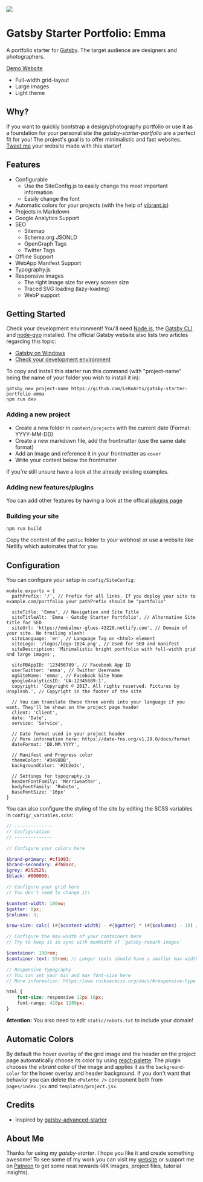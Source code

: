 ![](https://i.imgur.com/M0nwIVi.png)

# Gatsby Starter Portfolio: Emma

A portfolio starter for [Gatsby](https://www.gatsbyjs.org/). The target audience are designers and photographers.

[Demo Website](https://embalmer-glues-43220.netlify.com/)

- Full-width grid-layout
- Large images
- Light theme

## Why?

If you want to quickly bootstrap a design/photography portfolio or use it as a foundation for your personal site the *gatsby-starter-portfolio* are a perfect fit for you! The project's goal is to offer minimalistic and fast websites. [Tweet me](https://twitter.com/lekoarts_de) your website made with this starter!

## Features

- Configurable
    - Use the SiteConfig.js to easily change the most important information
    - Easily change the font
- Automatic colors for your projects (with the help of [vibrant.js](https://jariz.github.io/vibrant.js/))
- Projects in Markdown
- Google Analytics Support
- SEO
    - Sitemap
    - Schema.org JSONLD
    - OpenGraph Tags
    - Twitter Tags
- Offline Support
- WebApp Manifest Support
- Typography.js
- Responsive images
    - The right image size for every screen size
    - Traced SVG loading (lazy-loading)
    - WebP support

## Getting Started

Check your development environment! You'll need [Node.js](https://nodejs.org/en/), the [Gatsby CLI](https://www.gatsbyjs.org/docs/) and [node-gyp](https://github.com/nodejs/node-gyp#installation) installed. The official Gatsby website also lists two articles regarding this topic:
- [Gatsby on Windows](https://www.gatsbyjs.org/docs/gatsby-on-windows/)
- [Check your development environment](https://www.gatsbyjs.org/tutorial/part-one/#check-your-development-environment)

To copy and install this starter run this command (with "project-name" being the name of your folder you wish to install it in):

```
gatsby new project-name https://github.com/LeKoArts/gatsby-starter-portfolio-emma
npm run dev
```

### Adding a new project
- Create a new folder in ``content/projects`` with the current date (Format: YYYY-MM-DD)
- Create a new markdown file, add the frontmatter (use the same date format)
- Add an image and reference it in your frontmatter as ``cover``
- Write your content below the frontmatter

If you're still unsure have a look at the already existing examples.

### Adding new features/plugins

You can add other features by having a look at the offical [plugins page](https://www.gatsbyjs.org/docs/plugins/)

### Building your site

```
npm run build
```
Copy the content of the ``public`` folder to your webhost or use a website like Netlify which automates that for you.

## Configuration

You can configure your setup in ``config/SiteConfig``:

```JS
module.exports = {
  pathPrefix: '/', // Prefix for all links. If you deploy your site to example.com/portfolio your pathPrefix should be "portfolio"
  
  siteTitle: 'Emma', // Navigation and Site Title
  siteTitleAlt: 'Emma - Gatsby Starter Portfolio', // Alternative Site title for SEO
  siteUrl: 'https://embalmer-glues-43220.netlify.com', // Domain of your site. No trailing slash!
  siteLanguage: 'en', // Language Tag on <html> element
  siteLogo: '/logos/logo-1024.png', // Used for SEO and manifest
  siteDescription: 'Minimalistic bright portfolio with full-width grid and large images',
  
  siteFBAppID: '123456789', // Facebook App ID
  userTwitter: 'emma', // Twitter Username
  ogSiteName: 'emma', // Facebook Site Name
  googleAnalyticsID: 'UA-12345689-1',
  copyright: 'Copyright © 2017. All rights reserved. Pictures by Unsplash.', // Copyright in the footer of the site
  
  // You can translate these three words into your language if you want. They'll be shown on the project page header
  client: 'Client',
  date: 'Date',
  service: 'Service',

  // Date format used in your project header
  // More information here: https://date-fns.org/v1.29.0/docs/format
  dateFormat: 'DD.MM.YYYY',
  
  // Manifest and Progress color
  themeColor: '#3498DB',
  backgroundColor: '#2b2e3c',
  
  // Settings for typography.js
  headerFontFamily: 'Merriweather',
  bodyFontFamily: 'Roboto',
  baseFontSize: '16px'
}
```

You can also configure the styling of the site by editing the SCSS variables in ``config/_variables.scss``:

```SCSS
// --------------
// Configuration
// --------------

// Configure your colors here

$brand-primary: #cf1993;
$brand-secondary: #7b8acc;
$grey: #252525;
$black: #000000;

// Configure your grid here
// You don't need to change it!

$content-width: 100vw;
$gutter: 0px;
$columns: 3;

$row-size: calc( (#{$content-width} - #{$gutter} * (#{$columns} - 1)) / #{$columns} );

// Configure the max-width of your containers here
// Try to keep it in sync with maxWidth of `gatsby-remark-images`

$container: 100rem;
$container-text: 55rem; // Longer texts should have a smaller max-width to improve readability

// Responsive Typography
// You can set your min and max font-size here
// More information: https://www.rucksackcss.org/docs/#responsive-type

html {
    font-size: responsive 12px 16px;
    font-range: 420px 1280px;
}
```

**Attention:** You also need to edit ``static/robots.txt`` to include your domain!

## Automatic Colors

By default the hover overlay of the grid image and the header on the project page automatically choose its color by using [react-palette](https://github.com/leonardokl/react-palette).
The plugin chooses the *vibrant* color of the image and applies it as the ``background-color`` for the hover overlay and header background. If you don't want that behavior you can delete the ``<Palette />`` component both from ``pages/index.jsx`` and ``templates/project.jsx``.

## Credits

- Inspired by [gatsby-advanced-starter](https://github.com/Vagr9K/gatsby-advanced-starter)

## About Me

Thanks for using my *gatsby-starter*. I hope you like it and create something awesome! To see some of my work you can visit my [website](https://www.lekoarts.de) or support me on [Patreon](https://www.patreon.com/lekoarts) to get some neat rewards (4K images, project files, tutorial insights).
